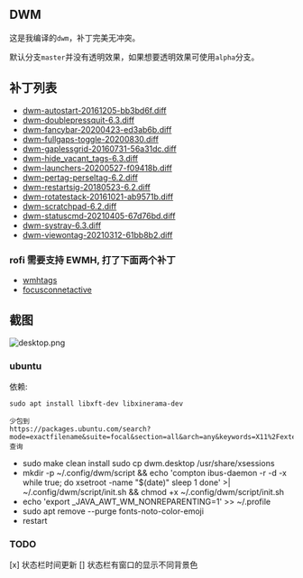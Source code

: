 ## DWM
这是我编译的`dwm`，补丁完美无冲突。

默认分支`master`并没有透明效果，如果想要透明效果可使用`alpha`分支。

## 补丁列表

- [dwm-autostart-20161205-bb3bd6f.diff](./patch/dwm-autostart-20161205-bb3bd6f.diff)
- [dwm-doublepressquit-6.3.diff](./patch/dwm-doublepressquit-6.3.diff)
- [dwm-fancybar-20200423-ed3ab6b.diff](./patch/dwm-fancybar-20200423-ed3ab6b.diff)
- [dwm-fullgaps-toggle-20200830.diff](./patch/dwm-fullgaps-toggle-20200830.diff)
- [dwm-gaplessgrid-20160731-56a31dc.diff](./patch/dwm-gaplessgrid-20160731-56a31dc.diff)
- [dwm-hide_vacant_tags-6.3.diff](./patch/dwm-hide_vacant_tags-6.3.diff)
- [dwm-launchers-20200527-f09418b.diff](./patch/dwm-launchers-20200527-f09418b.diff)
- [dwm-pertag-perseltag-6.2.diff](./patch/dwm-pertag-perseltag-6.2.diff)
- [dwm-restartsig-20180523-6.2.diff](./patch/dwm-restartsig-20180523-6.2.diff)
- [dwm-rotatestack-20161021-ab9571b.diff](./patch/dwm-rotatestack-20161021-ab9571b.diff)
- [dwm-scratchpad-6.2.diff](./patch/dwm-scratchpad-6.2.diff)
- [dwm-statuscmd-20210405-67d76bd.diff](./patch/dwm-statuscmd-20210405-67d76bd.diff)
- [dwm-systray-6.3.diff](./patch/dwm-systray-6.3.diff)
- [dwm-viewontag-20210312-61bb8b2.diff](./patch/dwm-viewontag-20210312-61bb8b2.diff)

### rofi 需要支持 EWMH, 打了下面两个补丁
- [wmhtags](https://dwm.suckless.org/patches/ewmhtags)
- [focusconnetactive](https://dwm.suckless.org/patches/focusonnetactive/)


## 截图

![desktop.png](./desktop.png)

### ubuntu 
依赖:
```
sudo apt install libxft-dev libxinerama-dev

少包到  
https://packages.ubuntu.com/search?mode=exactfilename&suite=focal&section=all&arch=any&keywords=X11%2Fextensions%2FXinerama.h&searchon=contents
查询
```
- sudo make clean install
  sudo cp dwm.desktop /usr/share/xsessions
- mkdir -p ~/.config/dwm/script && echo 'compton 
ibus-daemon -r -d -x
while true; do
        xsetroot -name "$(date)"
        sleep 1
done' >| ~/.config/dwm/script/init.sh && chmod +x ~/.config/dwm/script/init.sh 
- echo 'export _JAVA_AWT_WM_NONREPARENTING=1' >> ~/.profile
- sudo apt remove --purge fonts-noto-color-emoji
- restart

### TODO
[x] 状态栏时间更新
[] 状态栏有窗口的显示不同背景色
